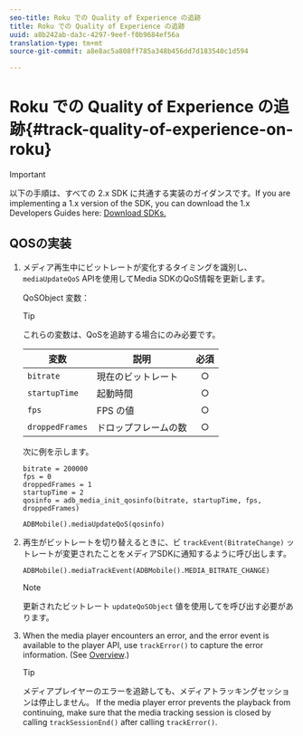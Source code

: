 ```yaml
---
seo-title: Roku での Quality of Experience の追跡
title: Roku での Quality of Experience の追跡
uuid: a8b242ab-da3c-4297-9eef-f0b9684ef56a
translation-type: tm+mt
source-git-commit: a8e8ac5a808ff785a348b456dd7d183540c1d594

---
```



# Roku での Quality of Experience の追跡{#track-quality-of-experience-on-roku}

>[!IMPORTANT]
>
>以下の手順は、すべての 2.x SDK に共通する実装のガイダンスです。If you are implementing a 1.x version of the SDK, you can download the 1.x Developers Guides here: [Download SDKs.](/help/sdk-implement/download-sdks.md)

## QOSの実装

1. メディア再生中にビットレートが変化するタイミングを識別し、 `mediaUpdateQoS` APIを使用してMedia SDKのQoS情報を更新します。

   QoSObject 変数：

   >[!TIP]
   >
   >これらの変数は、QoSを追跡する場合にのみ必要です。

   | 変数 | 説明 | 必須 |
   | --- | --- | :---: |
   | `bitrate` | 現在のビットレート | ○ |
   | `startupTime` | 起動時間 | ○ |
   | `fps` | FPS の値 | ○ |
   | `droppedFrames` | ドロップフレームの数 | ○ |

   次に例を示します。

   ```
   bitrate = 200000
   fps = 0
   droppedFrames = 1
   startupTime = 2
   qosinfo = adb_media_init_qosinfo(bitrate, startupTime, fps, droppedFrames)
   
   ADBMobile().mediaUpdateQoS(qosinfo)
   ```

   <!--
    QoS object creation:
 
    ```
    qosInfo=adb_media_init_qosinfo()
    qosInfo.bitrate = 200000
    qosInfo.fps = 0
    qosInfo.droppedFrames = 1
    qosInfo.startupTime = 2
    ```
    -->

1. 再生がビットレートを切り替えるときに、ビ `trackEvent(BitrateChange)` ットレートが変更されたことをメディアSDKに通知するように呼び出します。

   ```
   ADBMobile().mediaTrackEvent(ADBMobile().MEDIA_BITRATE_CHANGE)
   ```

   >[!NOTE]
   >
   >更新されたビットレート `updateQoSObject` 値を使用してを呼び出す必要があります。

   <!--
    ```
    qosContextData = {}
    ADBMobile().mediaTrackEvent(MEDIA_BITRATE_CHANGE, qosInfo, qosContextData)
    ```
 
    >[!IMPORTANT]
    >
    >Update the QoS object and call the bitrate change event on every bitrate change. This provides the most accurate QoS data.
    -->

1. When the media player encounters an error, and the error event is available to the player API, use `trackError()` to capture the error information. (See [Overview](/help/sdk-implement/track-errors/track-errors-overview.md).)

   >[!TIP]
   >
   >メディアプレイヤーのエラーを追跡しても、メディアトラッキングセッションは停止しません。 If the media player error prevents the playback from continuing, make sure that the media tracking session is closed by calling `trackSessionEnd()` after calling `trackError()`.

